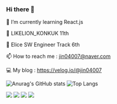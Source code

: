 ### Hi there 👋
🌱 I’m currently learning React.js

🦁 LIKELION_KONKUK 11th

🐰 Elice SW Engineer Track 6th

📫 How to reach me : jin04007@naver.com

💻 My blog : https://velog.io/@jin04007

![Anurag's GitHub stats](https://github-readme-stats.vercel.app/api?username=jinsupark4255&show_icons=true&theme=radical)
![Top Langs](https://github-readme-stats.vercel.app/api/top-langs/?username=jinsupark4255&layout=compact&theme=radical)

<img
    src="https://img.shields.io/badge/HTML-E34F26?style=flat&logo=HTML5&logoColor=white"
  />
  <img
    src="https://img.shields.io/badge/CSS-1572B6?style=flat&logo=CSS3&logoColor=white"
  />
  <img
    src="https://img.shields.io/badge/JavaScript-F7DF1E?style=flat&logo=JavaScript&logoColor=white"
  />
    <img
    src="https://img.shields.io/badge/REACT-61DAFB?style=flat&logo=REACT&logoColor=white"
  />
